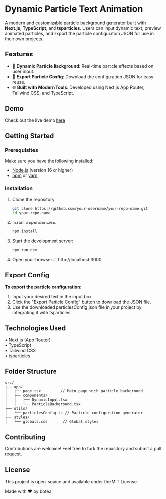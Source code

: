 # Dynamic Particle Text Animation

A modern and customizable particle background generator built with **Next.js**, **TypeScript**, and **tsparticles**. Users can input dynamic text, preview animated particles, and export the particle configuration JSON for use in their own projects.

## Features
- 🎉 **Dynamic Particle Background**: Real-time particle effects based on user input.
- 📂 **Export Particle Config**: Download the configuration JSON for easy reuse.
- 🌐 **Built with Modern Tools**: Developed using Next.js App Router, Tailwind CSS, and TypeScript.

## Demo
Check out the live demo [here](https://text-particle-gen.vercel.app/)

## Getting Started

### Prerequisites
Make sure you have the following installed:
- [Node.js](https://nodejs.org/) (version 16 or higher)
- [npm](https://www.npmjs.com/) or [yarn](https://yarnpkg.com/)

### Installation
1. Clone the repository:
   ```bash
   git clone https://github.com/your-username/your-repo-name.git
   cd your-repo-name
   ```
2. Install dependencies:
   ```bash
   npm install
   ```
3. Start the development server:
   ```bash
   npm run dev
   ```
4. Open your browser at http://localhost:3000.

## Export Config
**To export the particle configuration:**

1. Input your desired text in the input box.
2. Click the "Export Particle Config" button to download the JSON file.
3. Use the downloaded particlesConfig.json file in your project by integrating it with tsparticles.

## Technologies Used
• Next.js (App Router)<br>
• TypeScript<br>
• Tailwind CSS<br>
• tsparticles<br>

## Folder Structure
```
src/
├── app/
│   ├── page.tsx         // Main page with particle background
│   ├── components/
│   │   ├── DynamicInput.tsx
│   │   └── ParticleBackground.tsx
├── utils/
│   └── particlesConfig.ts // Particle configuration generator
├── styles/
│   └── globals.css       // Global styles
```

## Contributing
Contributions are welcome! Feel free to fork the repository and submit a pull request.

## License
This project is open-source and available under the MIT License.

Made with ❤️ by botea
